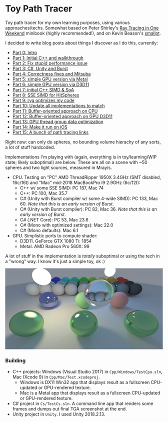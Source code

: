 # Toy Path Tracer

Toy path tracer for my own learning purposes, using various approaches/techs. Somewhat based on Peter Shirley's
[Ray Tracing in One Weekend](http://in1weekend.blogspot.lt/) minibook (highly recommended!), and on Kevin Beason's
[smallpt](http://www.kevinbeason.com/smallpt/).

I decided to write blog posts about things I discover as I do this, currently:

* [Part 0: Intro](http://aras-p.info/blog/2018/03/28/Daily-Pathtracer-Part-0-Intro/)
* [Part 1: Initial C++ and walkthrough](http://aras-p.info/blog/2018/03/28/Daily-Pathtracer-Part-1-Initial-C--/)
* [Part 2: Fix stupid performance issue](http://aras-p.info/blog/2018/03/28/Daily-Pathtracer-Part-2-Fix-Stupid/)
* [Part 3: C#, Unity and Burst](http://aras-p.info/blog/2018/03/28/Daily-Pathtracer-Part-3-CSharp-Unity-Burst/)
* [Part 4: Correctness fixes and Mitsuba](http://aras-p.info/blog/2018/03/31/Daily-Pathtracer-Part-4-Fixes--Mitsuba/)
* [Part 5: simple GPU version via Metal](http://aras-p.info/blog/2018/04/03/Daily-Pathtracer-Part-5-Metal-GPU/)
* [Part 6: simple GPU version via D3D11](http://aras-p.info/blog/2018/04/04/Daily-Pathtracer-Part-6-D3D11-GPU/)
* [Part 7: initial C++ SIMD & SoA](http://aras-p.info/blog/2018/04/10/Daily-Pathtracer-Part-7-Initial-SIMD/)
* [Part 8: SSE SIMD for HitSpheres](http://aras-p.info/blog/2018/04/11/Daily-Pathtracer-8-SSE-HitSpheres/)
* [Part 9: ryg optimizes my code](http://aras-p.info/blog/2018/04/13/Daily-Pathtracer-9-A-wild-ryg-appears/)
* [Part 10: Update all implementations to match](http://aras-p.info/blog/2018/04/16/Daily-Pathtracer-10-Update-CsharpGPU/)
* [Part 11: Buffer-oriented approach on CPU](http://aras-p.info/blog/2018/04/19/Daily-Pathtracer-11-Buffer-Oriented/)
* [Part 12: Buffer-oriented approach on GPU D3D11](http://aras-p.info/blog/2018/04/25/Daily-Pathtracer-12-GPU-Buffer-Oriented-D3D11/)
* [Part 13: GPU thread group data optimization](http://aras-p.info/blog/2018/05/28/Pathtracer-13-GPU-threadgroup-memory-is-useful/)
* [Part 14: Make it run on iOS](http://aras-p.info/blog/2018/05/30/Pathtracer-14-iOS/)
* [Part 15: A bunch of path tracing links](http://aras-p.info/blog/2018/08/01/Pathtracer-15-Pause--Links/)

Right now: can only do spheres, no bounding volume hierachy of any sorts, a lot of stuff hardcoded.

Implementations I'm playing with (again, everything is in toy/learning/WIP state; likely suboptimal) are below.
These are all on a scene with ~50 spheres and two light sources, measured in Mray/s.

* CPU. Testing on "PC" AMD ThreadRipper 1950X 3.4GHz (SMT disabled, 16c/16t) and "Mac" mid-2018 MacBookPro i9 2.9GHz (6c/12t):
  * C++ w/ some SSE SIMD: PC 187, Mac 74
  * C++: PC 100, Mac 35.7
  * C# (Unity with Burst compiler w/ some 4-wide SIMD): PC 133, Mac 60. *Note that this is an early version of Burst*.
  * C# (Unity with Burst compiler): PC 82, Mac 36. *Note that this is an early version of Burst*.
  * C# (.NET Core): PC 53, Mac 23.6
  * C# (Mono with optimized settings): Mac 22.0
  * C# (Mono defaults): Mac 6.1
* GPU. Simplistic ports to compute shader:
  * D3D11. GeForce GTX 1080 Ti: 1854
  * Metal. AMD Radeon Pro 560X: 99
  
A lot of stuff in the implementation is *totally* suboptimal or using the tech in a "wrong" way.
I know it's just a simple toy, ok :)

![Screenshot](/Shots/screenshot.jpg?raw=true "Screenshot")

### Building

* C++ projects: Windows (Visual Studio 2017) in `Cpp/Windows/TestCpu.sln`, Mac (Xcode 9) in `Cpp/Mac/Test.xcodeproj`.
  * Windows is DX11 Win32 app that displays result as a fullscreen CPU-updated or GPU-rendered texture.
  * Mac is a Metal app that displays result as a fullscreen CPU-updated or GPU-rendered texture.
* C# project in `Cs/TestCs.sln`. A command line app that renders some frames and dumps out final TGA screenshot at the end.
* Unity project in `Unity`. I used Unity 2018.2.13.
